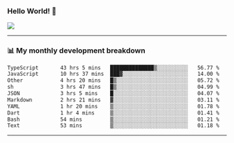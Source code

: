 ### Hello World! 👋

<a>
  <img align="center" src="https://github-readme-stats.vercel.app/api?username=megatunger&count_private=true&include_all_commits=true&bg_color=30,56CCF2,2F80ED&title_color=fff&text_color=fff" />
</a>

------
### 📊 My monthly development breakdown

<!--START_SECTION:waka-->

```txt
TypeScript       43 hrs 5 mins   ██████████████▒░░░░░░░░░░   56.77 %
JavaScript       10 hrs 37 mins  ███▓░░░░░░░░░░░░░░░░░░░░░   14.00 %
Other            4 hrs 20 mins   █▒░░░░░░░░░░░░░░░░░░░░░░░   05.72 %
sh               3 hrs 47 mins   █▒░░░░░░░░░░░░░░░░░░░░░░░   04.99 %
JSON             3 hrs 5 mins    █░░░░░░░░░░░░░░░░░░░░░░░░   04.07 %
Markdown         2 hrs 21 mins   ▓░░░░░░░░░░░░░░░░░░░░░░░░   03.11 %
YAML             1 hr 20 mins    ▒░░░░░░░░░░░░░░░░░░░░░░░░   01.78 %
Dart             1 hr 4 mins     ▒░░░░░░░░░░░░░░░░░░░░░░░░   01.41 %
Bash             54 mins         ▒░░░░░░░░░░░░░░░░░░░░░░░░   01.21 %
Text             53 mins         ▒░░░░░░░░░░░░░░░░░░░░░░░░   01.18 %
```

<!--END_SECTION:waka-->

------
